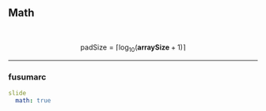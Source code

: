 <!-- sectionTitle: Math -->

## Math

<br />

$$
\textrm{padSize} = \lceil \log_{10}(\mathbf{arraySize} + 1) \rceil
$$

---

### fusumarc

```yml
slide
  math: true
```
